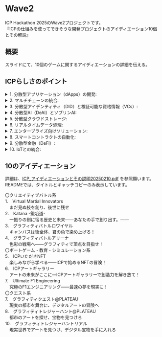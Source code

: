 # Wave2
ICP Hackathon 2025のWave2プロジェクトです。  
『ICPの仕組みを使ってできそうな開発プロジェクトのアイディエーション10個とその解説』

## 概要
スライドにて、10個のゲームに関するアイディエーションの詳細を伝える。

## ICPらしさのポイント
<details>
  <summary>1. 分散型アプリケーション（dApps）の開発:</summary>
  ICPは、スマートコントラクトを使用して分散型アプリケーションを構築するためのプラットフォームを提供する。  
  これにより、中央集権的なサーバーに依存せずに、安全かつ信頼性の高いアプリケーションを開発できる。
</details>

<details>
  <summary>2. マルチチェーンの統合:</summary>
  ICPは、異なるブロックチェーン間での相互運用性を提供する。  
  これにより、異なるチェーン上の資産やデータをシームレスに統合し、複雑なユースケースを実現できる。
</details>

<details>
  <summary>3. 分散型アイデンティティ（DID）と検証可能な資格情報（VCs）:</summary>
  ICPは、ユーザーのアイデンティティを分散型で管理し、検証可能な資格情報を提供するための仕組みを提供する。  
  これにより、ユーザーのプライバシーを保護しつつ、信頼性の高い認証システムを構築できる。
</details>

<details>
  <summary>4. 分散型AI（DeAI）とソブリンAI:</summary>
  ICPは、分散型AIモデルのトレーニングとデプロイをサポートする。  
  これにより、中央集権的なAIプラットフォームに依存せずに、分散型でAIを活用したアプリケーションを開発できる。
</details>

<details>
  <summary>5. 分散型クラウドストレージ:</summary>
  ICPは、分散型のクラウドストレージを提供し、データの保存とアクセスを分散型で行うことができる。  
  これにより、データのセキュリティとプライバシーを向上させることができる。
</details>

<details>
  <summary>6. リアルタイムデータ処理:</summary>
  ICPは、高速なデータ処理能力を持ち、リアルタイムでのデータ処理や分析を可能にする。  
  これにより、リアルタイムでの意思決定やアクションが求められるユースケースに対応できる。
</details>

<details>
  <summary>7. エンタープライズ向けソリューション:</summary>
  ICPは、エンタープライズ向けのソリューションを提供し、企業が分散型技術を活用してビジネスプロセスを最適化することを支援する。
</details>

<details>
  <summary>8. スマートコントラクトの自動化:</summary>
  ICPは、スマートコントラクトを使用してビジネスプロセスを自動化し、効率化する。  
  これにより、手動の介入を減らし、エラーを防ぐことができる。
</details>

<details>
  <summary>9. 分散型金融（DeFi）:</summary>
  ICPは、分散型金融アプリケーションの開発をサポートし、ユーザーが中央集権的な金融機関に依存せずに金融サービスを利用できるようにする。
</details>

<details>
  <summary>10. IoTとの統合:</summary>
  ICPは、IoTデバイスとの統合をサポートし、分散型でのデバイス管理やデータ収集を可能にする。  
  これにより、IoTエコシステム全体のセキュリティと効率を向上させることができる。
</details>

## 10のアイディエーション
詳細は、[ICP_アイディエーションとその説明20250210.pdf](Wave2/ICP_アイディエーションとその説明20250210.pdf) を参照願います。  
READMEでは、タイトルとキャッチコピーのみ表示しています。

〇クリエイティブバトル系  
1.　Virtual Martial Innovators  
　まだ見ぬ技を創り、後世に残せ  
2.　Katana -鍛冶道-  
　一振りの剣に宿る歴史と未来――あなたの手で創り出す。――  
3.　グラフィティバトルロワイヤル  
　キャンバスは街全体、君の色で染め上げろ！  
4.　グラフィティバトルアリーナ    
　色彩の戦場へ――グラフィティで頂点を目指せ！  
〇ボートゲーム・教育・シミュレーション系  
5.　ICPいただきNFT  
　楽しみながら学べる――ICPで始めるNFTの冒険！  
6.　ICPアートギャラリー  
　アートの未来がここに―ICPアートギャラリーで創造力を解き放て！  
7.　Ultimate F1 Engineering  
　究極のF1エンジニアリング――最速の夢を現実に！  
〇クエスト系  
7.　グラフィティクエスト@PLATEAU  
　現実の都市を舞台に、デジタルアートの冒険へ  
8.　グラフィティトレジャーハント@PLATEAU  
　都市のアートを探せ、宝物を見つけろ  
10.　グラフィティトレジャーハントリアル  
　現実世界でアートを見つけ、デジタル宝物を手に入れろ  

